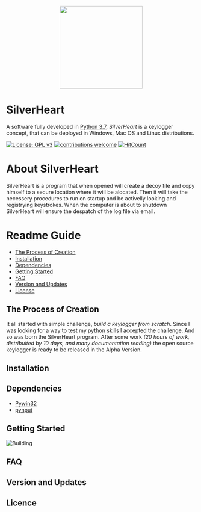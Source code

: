 
<p align="center">
  <img width="220" height="220" src="http://g.recordit.co/j7YqWC7u99.gif">
</p>

# SilverHeart
A software fully developed in [Python 3.7](https://www.python.org/), *SilverHeart* is a keylogger concept, that can be deployed in Windows, Mac OS and Linux distributions.

[![License: GPL v3](https://img.shields.io/badge/License-GPLv3-blue.svg)](https://www.gnu.org/licenses/gpl-3.0)     [![contributions welcome](https://img.shields.io/badge/contributions-welcome-brightgreen.svg?style=flat)](https://github.com/PedrV/SilverHeart/issues)
[![HitCount](http://hits.dwyl.io/PedrV/SilverHeart.svg)](http://hits.dwyl.io/PedrV/SilverHeart)

# About SilverHeart
SilverHeart is a program that when opened will create a decoy file and copy himself to a secure location where it will be alocated. Then it will take the necessery procedures to run on startup and be activelly looking and registrying keystrokes.
When the computer is about to shutdown SilverHeart will ensure the despatch of the log file via email.

# Readme Guide

+ [The Process of Creation](https://github.com/PedrV/SilverHeart#the-process-of-creation)
+ [Installation](https://github.com/PedrV/SilverHeart#installation)
+ [Dependencies](https://github.com/PedrV/SilverHeart#dependencies)
+ [Getting Started](https://github.com/PedrV/SilverHeart#getting-started)
+ [FAQ](https://github.com/PedrV/SilverHeart#faq)
+ [Version and Updates](https://github.com/PedrV/SilverHeart#version-and-updates)
+ [License](https://github.com/PedrV/SilverHeart#license)

## The Process of Creation
It all started with simple challenge, *build a keylogger from scratch*. Since I was looking for a way to test my python skills I accepted the challenge.
And so was born the SilverHeart program. After some work *(20 hours of work,  distribuited by 10 days, and many documentation reading)* the open source keylogger is ready to be released in the Alpha Version.

## Installation

## Dependencies
- [Pywin32](https://pypi.org/project/pywin32/)
- [pynput](https://pypi.org/project/pynput/)

## Getting Started

![*Building*](https://i.gifer.com/3jnq.gif)


## FAQ

## Version and Updates

## Licence
